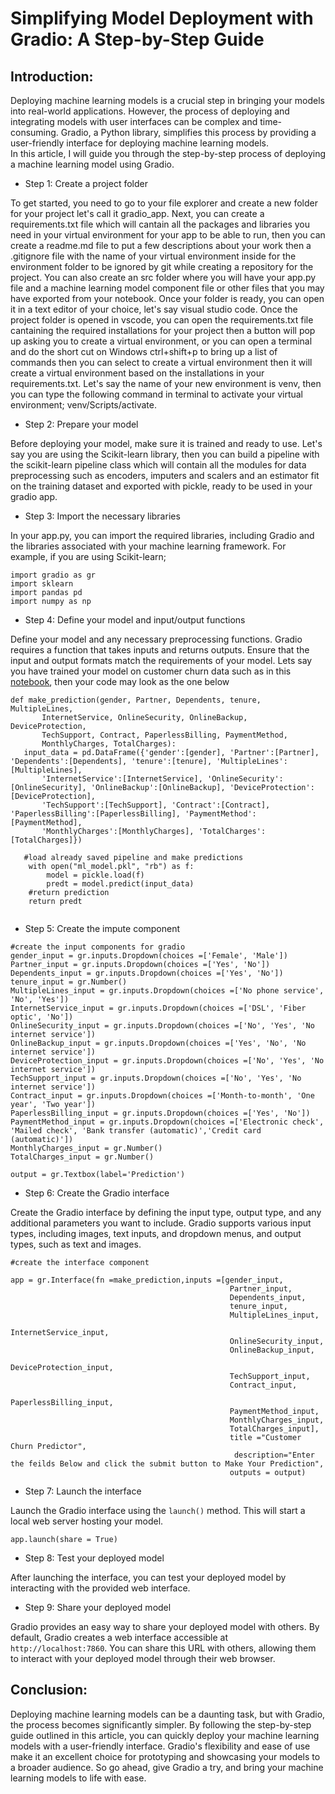 # Simplifying Model Deployment with Gradio: A Step-by-Step Guide

## Introduction:

Deploying machine learning models is a crucial step in bringing your models into real-world applications. However, the process of deploying and integrating models with user interfaces can be complex and time-consuming. 
Gradio, a Python library, simplifies this process by providing a user-friendly interface for deploying machine learning models.   
In this article, I will guide you through the step-by-step process of deploying a machine learning model using Gradio.

- Step 1: Create a project folder

To get started, you need to go to your file explorer and create a new folder for your project let's call it gradio_app. Next, you can create a requirements.txt file which will cantain all the packages and libraries you need in your virtual environment for your app to be able to run, then you can create a readme.md file to put a few descriptions about your work then a .gitignore file with the name of your virtual environment inside for the environment folder to be ignored by git while creating a repository for the project. You can also create an src folder where you will have your app.py file and a machine learning model component file or other files that you may have exported from your notebook. Once your folder is ready, you can open it in a text editor of your choice, let's say visual studio code.
Once the project folder is opened in vscode, you can open the requirements.txt file cantaining the required installations for your project then a button will pop up asking you to create a virtual environment, or you can open a terminal and do the short cut on Windows ctrl+shift+p to bring up a list of commands then you can select to create a virtual environment then it will create a virtual environment based on the installations in your requirements.txt. Let's say the name of your new environment is venv, then you can type the following command in terminal to activate your virtual environment; venv/Scripts/activate.


- Step 2: Prepare your model

Before deploying your model, make sure it is trained and ready to use. Let's say you are using the Scikit-learn library, then you can build a pipeline with the scikit-learn pipeline class which will contain all the modules for data preprocessing such as encoders, imputers and scalers and an estimator fit on the training dataset and exported with pickle, ready to be used in your gradio app.

- Step 3: Import the necessary libraries

In your app.py, you can import the required libraries, including Gradio and the libraries associated with your machine learning framework. For example, if you are using Scikit-learn;

```
import gradio as gr
import sklearn
import pandas pd
import numpy as np
```

- Step 4: Define your model and input/output functions

Define your model and any necessary preprocessing functions. Gradio requires a function that takes inputs and returns outputs. Ensure that the input and output formats match the requirements of your model. Lets say you have trained your model on customer churn data such as in this [notebook](pipeline.ipynb), then your code may look as the one below

```
def make_prediction(gender, Partner, Dependents, tenure, MultipleLines,
       InternetService, OnlineSecurity, OnlineBackup, DeviceProtection,
       TechSupport, Contract, PaperlessBilling, PaymentMethod,
       MonthlyCharges, TotalCharges):
   input_data = pd.DataFrame({'gender':[gender], 'Partner':[Partner], 'Dependents':[Dependents], 'tenure':[tenure], 'MultipleLines':[MultipleLines],
       'InternetService':[InternetService], 'OnlineSecurity':[OnlineSecurity], 'OnlineBackup':[OnlineBackup], 'DeviceProtection':[DeviceProtection],
       'TechSupport':[TechSupport], 'Contract':[Contract], 'PaperlessBilling':[PaperlessBilling], 'PaymentMethod':[PaymentMethod],
       'MonthlyCharges':[MonthlyCharges], 'TotalCharges':[TotalCharges]})
   
   #load already saved pipeline and make predictions
    with open("ml_model.pkl", "rb") as f:
        model = pickle.load(f)
        predt = model.predict(input_data) 
    #return prediction 
    return predt
    
```
- Step 5: Create the impute component
```
#create the input components for gradio
gender_input = gr.inputs.Dropdown(choices =['Female', 'Male']) 
Partner_input = gr.inputs.Dropdown(choices =['Yes', 'No']) 
Dependents_input = gr.inputs.Dropdown(choices =['Yes', 'No'])
tenure_input = gr.Number()
MultipleLines_input = gr.inputs.Dropdown(choices =['No phone service', 'No', 'Yes'])
InternetService_input = gr.inputs.Dropdown(choices =['DSL', 'Fiber optic', 'No']) 
OnlineSecurity_input = gr.inputs.Dropdown(choices =['No', 'Yes', 'No internet service']) 
OnlineBackup_input = gr.inputs.Dropdown(choices =['Yes', 'No', 'No internet service']) 
DeviceProtection_input = gr.inputs.Dropdown(choices =['No', 'Yes', 'No internet service'])
TechSupport_input = gr.inputs.Dropdown(choices =['No', 'Yes', 'No internet service'])
Contract_input = gr.inputs.Dropdown(choices =['Month-to-month', 'One year', 'Two year'])
PaperlessBilling_input = gr.inputs.Dropdown(choices =['Yes', 'No']) 
PaymentMethod_input = gr.inputs.Dropdown(choices =['Electronic check', 'Mailed check', 'Bank transfer (automatic)','Credit card (automatic)'])    
MonthlyCharges_input = gr.Number()
TotalCharges_input = gr.Number()

output = gr.Textbox(label='Prediction') 
```

- Step 6: Create the Gradio interface

Create the Gradio interface by defining the input type, output type, and any additional parameters you want to include. Gradio supports various input types, including images, text inputs, and dropdown menus, and output types, such as text and images.

```
#create the interface component

app = gr.Interface(fn =make_prediction,inputs =[gender_input,
                                                 Partner_input,
                                                 Dependents_input,
                                                 tenure_input,
                                                 MultipleLines_input,
                                                 InternetService_input,
                                                 OnlineSecurity_input,
                                                 OnlineBackup_input,
                                                 DeviceProtection_input,
                                                 TechSupport_input,
                                                 Contract_input,
                                                 PaperlessBilling_input,
                                                 PaymentMethod_input,
                                                 MonthlyCharges_input,
                                                 TotalCharges_input],
                                                 title ="Customer Churn Predictor", 
                                                  description="Enter the feilds Below and click the submit button to Make Your Prediction",
                                                 outputs = output)

```

- Step 7: Launch the interface

Launch the Gradio interface using the `launch()` method. This will start a local web server hosting your model.

```
app.launch(share = True)
```

- Step 8: Test your deployed model

After launching the interface, you can test your deployed model by interacting with the provided web interface. 

- Step 9: Share your deployed model

Gradio provides an easy way to share your deployed model with others. By default, Gradio creates a web interface accessible at `http://localhost:7860`. You can share this URL with others, allowing them to interact with your deployed model through their web browser.

## Conclusion:

Deploying machine learning models can be a daunting task, but with Gradio, the process becomes significantly simpler. By following the step-by-step guide outlined in this article, you can quickly deploy your machine learning models with a user-friendly interface. Gradio's flexibility and ease of use make it an excellent choice for prototyping and showcasing your models to a broader audience. So go ahead, give Gradio a try, and bring your machine learning models to life with ease.
